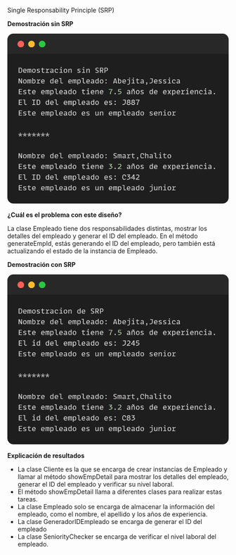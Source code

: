 Single Responsability Principle (SRP)

**Demostración sin SRP**

![Demostración sin SRP](assets/e1_whitout_SRP.png)

**¿Cuál es el problema con este diseño?**

La clase Empleado tiene dos responsabilidades distintas, mostrar los detalles del empleado y generar el ID del empleado. En el método generateEmpId, estás generando el ID del empleado, pero también está actualizando el estado de la instancia de Empleado.

**Demostración con SRP**

![Demostración con SRP](assets/e1_with_SRP.png)

**Explicación de resultados**

- La clase Cliente es la que se encarga de crear instancias de Empleado y llamar al método showEmpDetail para mostrar los detalles del empleado, generar el ID del empleado y verificar su nivel laboral. 
- El método showEmpDetail llama a diferentes clases para realizar estas tareas.
- La clase Empleado solo se encarga de almacenar la información del empleado, como el nombre, el apellido y los años de experiencia. 
- La clase GeneradorIDEmpleado se encarga de generar el ID del empleado 
- La clase SeniorityChecker se encarga de verificar el nivel laboral del empleado.
